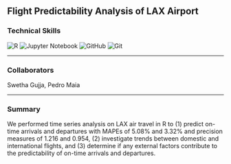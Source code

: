 ## Flight Predictability Analysis of LAX Airport

### Technical Skills

![R](https://img.shields.io/badge/R-276DC3?style=for-the-badge&logo=r&logoColor=white)
![Jupyter Notebook](https://img.shields.io/badge/jupyter-%23FA0F00.svg?style=for-the-badge&logo=jupyter&logoColor=white)
![GitHub](https://img.shields.io/badge/github-%23121011.svg?style=for-the-badge&logo=github&logoColor=white)
![Git](https://img.shields.io/badge/git-%23F05033.svg?style=for-the-badge&logo=git&logoColor=white)

---

### Collaborators

Swetha Gujja, Pedro Maia

---

### Summary

We performed time series analysis on LAX air travel in R to (1) predict on-time arrivals and departures with MAPEs of 5.08% and 3.32% and precision measures of 1.216 and 0.954, (2) investigate trends between domestic and international flights, and (3) determine if any external factors contribute to the predictability of on-time arrivals and departures.
